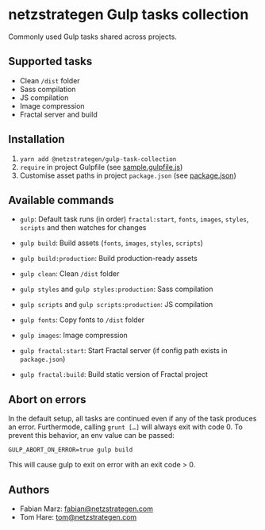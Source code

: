 # netzstrategen Gulp tasks collection

Commonly used Gulp tasks shared across projects.

## Supported tasks

- Clean `/dist` folder
- Sass compilation
- JS compilation
- Image compression
- Fractal server and build

## Installation

1. `yarn add @netzstrategen/gulp-task-collection`
2. `require` in project Gulpfile (see [sample.gulpfile.js](https://github.com/netzstrategen/gulp-task-collection/blob/master/sample.gulpfile.js))
3. Customise asset paths in project `package.json` (see [package.json](https://github.com/netzstrategen/gulp-task-collection/blob/master/package.json))

## Available commands

- `gulp`: Default task runs (in order) `fractal:start`, `fonts`, `images`, `styles`, `scripts` and then watches for changes
- `gulp build`: Build assets (`fonts`, `images`, `styles`, `scripts`)
- `gulp build:production`: Build production-ready assets


- `gulp clean`: Clean `/dist` folder
- `gulp styles` and `gulp styles:production`: Sass compilation
- `gulp scripts` and `gulp scripts:production`: JS compilation
- `gulp fonts`: Copy fonts to `/dist` folder
- `gulp images`: Image compression
- `gulp fractal:start`: Start Fractal server (if config path exists in `package.json`)
- `gulp fractal:build`: Build static version of Fractal project

## Abort on errors

In the default setup, all tasks are continued even if any of the task produces an error. Furthermode, calling `grunt […]` will always exit with code 0.
To prevent this behavior, an env value can be passed: 

`GULP_ABORT_ON_ERROR=true gulp build`

This will cause gulp to exit on error with an exit code > 0.

## Authors

- Fabian Marz: [fabian@netzstrategen.com](fabian@netzstrategen.com)
- Tom Hare: [tom@netzstrategen.com](tom@netzstrategen.com)
